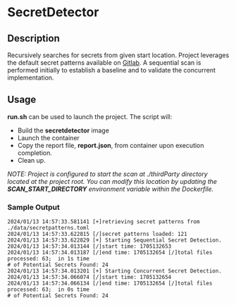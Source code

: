 # SecretDetector

## Description

Recursively searches for secrets from given start location.
Project leverages the default secret patterns available on [Gitlab](https://gitlab.com/gitlab-org/security-products/analyzers/secrets/-/blob/master/gitleaks.toml).
A sequential scan is performed initially to establish a baseline and to validate the concurrent implementation.

## Usage

**run.sh** can be used to launch the project. The script will:
- Build the **secretdetector** image
- Launch the container
- Copy the report file, **report.json**, from container upon execution completion.
- Clean up.

_NOTE:_
_Project is configured to start the scan at ./thirdParty directory located at the project root.
You can modify this location by updating the **SCAN_START_DIRECTORY** environment variable within the
Dockerfile._

### Sample Output
```
2024/01/13 14:57:33.581141 [+]retrieving secret patterns from ./data/secretpatterns.toml
2024/01/13 14:57:33.622815 [/]secret patterns loaded: 121
2024/01/13 14:57:33.622829 [+] Starting Sequential Secret Detection.
2024/01/13 14:57:34.013144 [/]start time: 1705132653
2024/01/13 14:57:34.013187 [/]end time: 1705132654 [/]total files processed: 63;  in 1s time
# of Potential Secrets Found: 24
2024/01/13 14:57:34.013201 [+] Starting Concurrent Secret Detection.
2024/01/13 14:57:34.066074 [/]start time: 1705132654
2024/01/13 14:57:34.066134 [/]end time: 1705132654 [/]total files processed: 63;  in 0s time
# of Potential Secrets Found: 24
```
